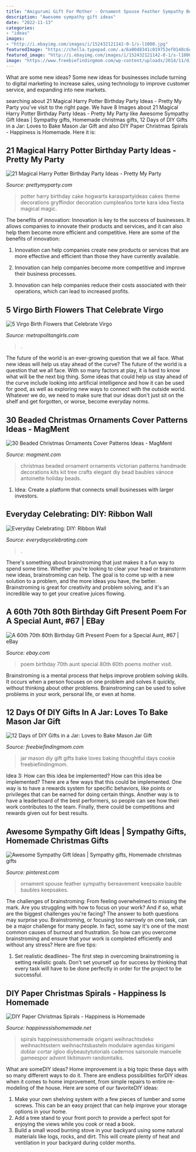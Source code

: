 ```yaml
---
title: "Amigurumi Gift For Mother - Ornament Spouse Feather Sympathy Bereavement Keepsake Bauble Baubles Keepsakes"
description: "Awesome sympathy gift ideas"
date: "2022-11-13"
categories:
- "ideas"
images:
- "http://i.ebayimg.com/images/i/152432121142-0-1/s-l1000.jpg"
featuredImage: "https://chella.typepad.com/.a/6a00d8341c019753ef0148c6ea5700970c-600wi"
featured_image: "http://i.ebayimg.com/images/i/152432121142-0-1/s-l1000.jpg"
image: "https://www.freebiefindingmom.com/wp-content/uploads/2014/11/diygiftsinajarlovestobakemasonjargift.jpg"
---
```



What are some new ideas?
Some new ideas for businesses include turning to digital marketing to increase sales, using technology to improve customer service, and expanding into new markets.

	

		
searching about 21 Magical Harry Potter Birthday Party Ideas - Pretty My Party you've visit to the right page. We have 8 Images about 21 Magical Harry Potter Birthday Party Ideas - Pretty My Party like Awesome Sympathy Gift Ideas | Sympathy gifts, Homemade christmas gifts, 12 Days of DIY Gifts in a Jar: Loves to Bake Mason Jar Gift and also DIY Paper Christmas Spirals - Happiness is Homemade. Here it is:
		
    
## 21 Magical Harry Potter Birthday Party Ideas - Pretty My Party

<img loading=lazy src="https://www.prettymyparty.com/wp-content/uploads/2017/07/harry-potter-birthday-cake-e1500691012615.jpg" onerror="this.onerror=null;this.src='https://tse1.mm.bing.net/th?id=OIP.qj0zmbtx7daxmAVyMjfIOQHaLH&amp;pid=15.1';" alt="21 Magical Harry Potter Birthday Party Ideas - Pretty My Party">

_Source: prettymyparty.com_

>potter harry birthday cake hogwarts karaspartyideas cakes theme decorations gryffindor decoration cumpleaños torte kara idea fiesta magical magic. 

	

The benefits of innovation:
Innovation is key to the success of businesses. It allows companies to innovate their products and services, and it can also help them become more efficient and competitive. Here are some of the benefits of innovation:
1. Innovation can help companies create new products or services that are more effective and efficient than those they have currently available.

2. Innovation can help companies become more competitive and improve their business processes.

3. Innovation can help companies reduce their costs associated with their operations, which can lead to increased profits.

    
## 5 Virgo Birth Flowers That Celebrate Virgo

<img loading=lazy src="https://metropolitangirls.com/wp-content/uploads/2021/03/virgo-birth-flowers-featured-image-chrysanthemum.jpg" onerror="this.onerror=null;this.src='https://tse2.mm.bing.net/th?id=OIP.EihqdKtxNyKpXzaVc2dWkQHaFS&amp;pid=15.1';" alt="5 Virgo Birth Flowers that Celebrate Virgo">

_Source: metropolitangirls.com_

>. 

	

The future of the world is an ever-growing question that we all face. What new ideas will help us stay ahead of the curve?
The future of the world is a question that we all face. With so many factors at play, it is hard to know what will be the next big thing. Some ideas that could help us stay ahead of the curve include looking into artificial intelligence and how it can be used for good, as well as exploring new ways to connect with the outside world. Whatever we do, we need to make sure that our ideas don't just sit on the shelf and get forgotten, or worse, become everyday norms.

    
## 30 Beaded Christmas Ornaments Cover Patterns Ideas - MagMent

<img loading=lazy src="https://www.magment.com/wp-content/uploads/2016/10/Beaded-Christmas-Ornament-Kits.jpg" onerror="this.onerror=null;this.src='https://tse2.mm.bing.net/th?id=OIP.sfVGbWKwVn2EcqCTO8sNzQHaJz&amp;pid=15.1';" alt="30 Beaded Christmas Ornaments Cover Patterns Ideas - MagMent">

_Source: magment.com_

>christmas beaded ornament ornaments victorian patterns handmade decorations kits kit tree crafts elegant diy bead baubles vánoce antoinette holiday beads. 

	

1. Idea: Create a platform that connects small businesses with larger investors.

    
## Everyday Celebrating: DIY: Ribbon Wall

<img loading=lazy src="https://chella.typepad.com/.a/6a00d8341c019753ef0148c6ea5700970c-600wi" onerror="this.onerror=null;this.src='https://tse2.mm.bing.net/th?id=OIP.QG_hu8tKwOCOOou5-qthiwHaLH&amp;pid=15.1';" alt="Everyday Celebrating: DIY: Ribbon Wall">

_Source: everydaycelebrating.com_

>. 

	

There's something about brainstroming that just makes it a fun way to spend some time. Whether you're looking to clear your head or brainstorm new ideas, brainstroming can help. The goal is to come up with a new solution to a problem, and the more ideas you have, the better. Brainstroming is great for creativity and problem solving, and it's an incredible way to get your creative juices flowing.

    
## A 60th 70th 80th Birthday Gift Present Poem For A Special Aunt, #67 | EBay

<img loading=lazy src="http://i.ebayimg.com/images/i/152432121142-0-1/s-l1000.jpg" onerror="this.onerror=null;this.src='https://tse2.mm.bing.net/th?id=OIP.FcgxREr_Ez28Fb2xkJ2ZOAHaKO&amp;pid=15.1';" alt="A 60th 70th 80th Birthday Gift Present Poem for a Special Aunt, #67 | eBay">

_Source: ebay.com_

>poem birthday 70th aunt special 80th 60th poems mother visit. 

	

Brainstroming is a mental process that helps improve problem solving skills. It occurs when a person focuses on one problem and solves it quickly, without thinking about other problems. Brainstroming can be used to solve problems in your work, personal life, or even at home.

    
## 12 Days Of DIY Gifts In A Jar: Loves To Bake Mason Jar Gift

<img loading=lazy src="https://www.freebiefindingmom.com/wp-content/uploads/2014/11/diygiftsinajarlovestobakemasonjargift.jpg" onerror="this.onerror=null;this.src='https://tse1.mm.bing.net/th?id=OIP.4r2WIXBLySdFZWMvnRxi6AHaKk&amp;pid=15.1';" alt="12 Days of DIY Gifts in a Jar: Loves to Bake Mason Jar Gift">

_Source: freebiefindingmom.com_

>jar mason diy gift gifts bake loves baking thoughtful days cookie freebiefindingmom. 

	

Idea 3: How can this idea be implemented?
How can this idea be implemented? 
There are a few ways that this could be implemented. One way is to have a rewards system for specific behaviors, like points or privileges that can be earned for doing certain things. Another way is to have a leaderboard of the best performers, so people can see how their work contributes to the team. Finally, there could be competitions and rewards given out for best results.

    
## Awesome Sympathy Gift Ideas | Sympathy Gifts, Homemade Christmas Gifts

<img loading=lazy src="https://i.pinimg.com/736x/76/2c/77/762c770a2e6c4f10acc9384a9a402f71.jpg" onerror="this.onerror=null;this.src='https://tse2.mm.bing.net/th?id=OIP.SJ1dSRqwuCeMuzlp9xYHIgHaNL&amp;pid=15.1';" alt="Awesome Sympathy Gift Ideas | Sympathy gifts, Homemade christmas gifts">

_Source: pinterest.com_

>ornament spouse feather sympathy bereavement keepsake bauble baubles keepsakes. 

	

The challenges of brainstroming: From feeling overwhelmed to missing the mark.
Are you struggling with how to focus on your work? And if so, what are the biggest challenges you're facing? The answer to both questions may surprise you. Brainstroming, or focusing too narrowly on one task, can be a major challenge for many people. In fact, some say it's one of the most common causes of burnout and frustration. 
So how can you overcome brainstroming and ensure that your work is completed efficiently and without any stress? Here are five tips: 

1. Set realistic deadlines- The first step in overcoming brainstroming is setting realistic goals. Don't set yourself up for success by thinking that every task will have to be done perfectly in order for the project to be successful.

    
## DIY Paper Christmas Spirals - Happiness Is Homemade

<img loading=lazy src="https://www.happinessishomemade.net/wp-content/uploads/2013/11/ChristmasSpirals-682x1024.jpg" onerror="this.onerror=null;this.src='https://tse3.mm.bing.net/th?id=OIP.VssfVLIOHEn6I-U36UtcYgHaLH&amp;pid=15.1';" alt="DIY Paper Christmas Spirals - Happiness is Homemade">

_Source: happinessishomemade.net_

>spirals happinessishomemade origami weihnachtsdeko weihnachtsstern weihnachtsbasteln modulaire agendas kirigami doblar cortar igloo diybeautytutorials cadernos saisonale manuelle gameespor advent likitimavm randomtalks. 

	

What are someDIY ideas?
Home improvement is a big topic these days with so many different ways to do it. There are endless possibilities forDIY ideas when it comes to home improvement, from simple repairs to entire re-modeling of the house. Here are some of our favoriteDIY ideas:
1. Make your own shelving system with a few pieces of lumber and some screws. This can be an easy project that can help improve your storage options in your home.
2. Add a tree stand to your front porch to provide a perfect spot for enjoying the views while you cook or read a book.
3. Build a small wood burning stove in your backyard using some natural materials like logs, rocks, and dirt. This will create plenty of heat and ventilation in your backyard during colder months. 

